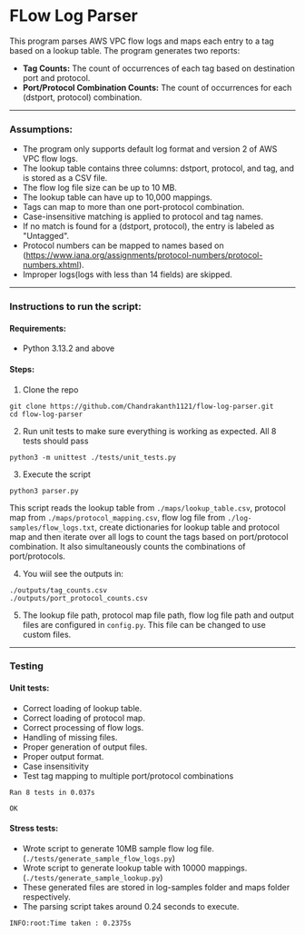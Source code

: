# FLow Log Parser
This program parses AWS VPC flow logs and maps each entry to a tag based on a lookup table. The program generates two reports:

* **Tag Counts:** The count of occurrences of each tag based on destination port and protocol.
* **Port/Protocol Combination Counts:** The count of occurrences for each (dstport, protocol) combination.
---
### Assumptions:
* The program only supports default log format and version 2 of AWS VPC flow logs.
* The lookup table contains three columns: dstport, protocol, and tag, and is stored as a CSV file.
* The flow log file size can be up to 10 MB.
* The lookup table can have up to 10,000 mappings.
* Tags can map to more than one port-protocol combination.
* Case-insensitive matching is applied to protocol and tag names.
* If no match is found for a (dstport, protocol), the entry is labeled as "Untagged".
* Protocol numbers can be mapped to names based on (https://www.iana.org/assignments/protocol-numbers/protocol-numbers.xhtml).
* Improper logs(logs with less than 14 fields) are skipped.
---
### Instructions to run the script:
#### Requirements:
* Python 3.13.2 and above
#### Steps:
1. Clone the repo
```
git clone https://github.com/Chandrakanth1121/flow-log-parser.git
cd flow-log-parser
```

2. Run unit tests to make sure everything is working as expected. All 8 tests should pass
```
python3 -m unittest ./tests/unit_tests.py
```

3. Execute the script
```
python3 parser.py
```
This script reads the lookup table from `./maps/lookup_table.csv`, protocol map from `./maps/protocol_mapping.csv`, flow log file from `./log-samples/flow_logs.txt`, create dictionaries for lookup table and protocol map and then iterate over all logs to count the tags based on port/protocol combination. It also simultaneously counts the combinations of port/protocols.

4. You wiil see the outputs in:

```
./outputs/tag_counts.csv
./outputs/port_protocol_counts.csv
```

5. The lookup file path, protocol map file path, flow log file path and output files are configured in `config.py`. This file can be changed to use custom files.
---
### Testing
#### Unit tests:
* Correct loading of lookup table.
* Correct loading of protocol map.
* Correct processing of flow logs.
* Handling of missing files.
* Proper generation of output files.
* Proper output format.
* Case insensitivity
* Test tag mapping to multiple port/protocol combinations
```
Ran 8 tests in 0.037s

OK
```
#### Stress tests:
* Wrote script to generate 10MB sample flow log file. (`./tests/generate_sample_flow_logs.py`)
* Wrote script to generate lookup table with 10000 mappings. (`./tests/generate_sample_lookup.py`)
* These generated files are stored in log-samples folder and maps folder respectively.
* The parsing script takes around 0.24 seconds to execute.
```
INFO:root:Time taken : 0.2375s
```



